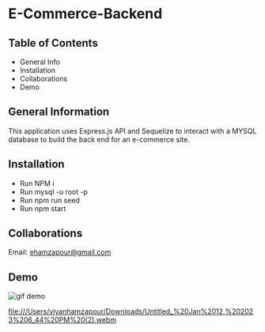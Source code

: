 # E-Commerce-Backend

## Table of Contents
* General Info
* Installation
* Collaborations
* Demo

## General Information
This application uses Express.js API and Sequelize to interact with a MYSQL database to build the back end for an e-commerce site.

## Installation
* Run NPM i
* Run mysql -u root -p
* Run npm run seed
* Run npm start

## Collaborations
Email: ehamzapour@gmail.com

## Demo
![gif demo](./images/e-commerce.gif)

[file:///Users/viyanhamzapour/Downloads/Untitled_%20Jan%2012,%202023%206_44%20PM%20(2).webm]()